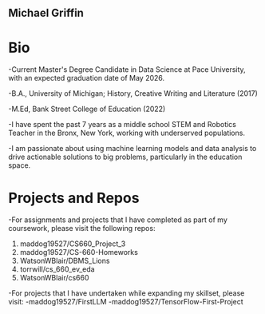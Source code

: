 ## Michael Griffin

# Bio
-Current Master's Degree Candidate in Data Science at Pace University, with an expected graduation date of May 2026. 

-B.A., University of Michigan; History, Creative Writing and Literature (2017)

-M.Ed, Bank Street College of Education (2022)

-I have spent the past 7 years as a middle school STEM and Robotics Teacher in the Bronx, New York, working with underserved populations. 

-I am passionate about using machine learning models and data analysis to drive actionable solutions to big problems, particularly in the education space.

# Projects and Repos

-For assignments and projects that I have completed as part of my coursework, please visit the following repos:
1. maddog19527/CS660_Project_3
2. maddog19527/CS-660-Homeworks
3. WatsonWBlair/DBMS_Lions
4. torrwill/cs_660_ev_eda
5. WatsonWBlair/cs660

-For projects that I have undertaken while expanding my skillset, please visit:
-maddog19527/FirstLLM
-maddog19527/TensorFlow-First-Project

<!---
maddog19527/maddog19527 is a ✨ special ✨ repository because its `README.md` (this file) appears on your GitHub profile.
You can click the Preview link to take a look at your changes.
--->
